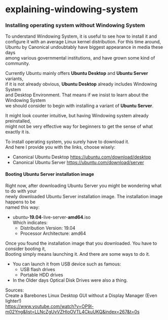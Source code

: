 # explaining-windowing-system

### Installing operating system without Windowing System
To understand Windowing System, it is useful to see how to install it and  
configure it with an average Linux kernel distribution. For this time around,  
Ubuntu by Canonical undoubtably have biggest appearance in media these days  
among various governmental institutions, and have grown some kind of community. 

Currently Ubuntu mainly offers **Ubuntu Desktop** and **Ubuntu Server** variants,  
if it is not already obvious, **Ubuntu Desktop** already includes Windowing System  
and Desktop Environment. That means if we insist to learn about the Windowing System  
we should consider to begin with installing a variant of **Ubuntu Server**.

It might look counter intuitive, but having Windowing system already preinstalled,  
might not be very effective way for beginners to get the sense of what exactly it is.

To install operating system, you surely have to download it.  
And here I provide you with the links, choose wisely:
* Canonical Ubuntu Desktop https://ubuntu.com/download/desktop
* Canonical Ubuntu Server https://ubuntu.com/download/server

#### Booting Ubuntu Server installation image
Right now, after downloading Ubuntu Server you might be wondering what to do with your  
newly downloaded Ubuntu Server installation image. The installation image happens to be  
named this way:
* ubuntu-**19.04**-live-server-**amd64**.iso  
  Which indicates:
    * Distribution Version: 19.04
    * Processor Architecture: amd64

Once you found the installation image that you downloaded. You have to consider booting it,  
Booting simply means launching it. And there are some ways to do it.
* You can launch it from USB device such as famous: 
  * USB flash drives
  * Portable HDD drives  
* In the Older days Optical Disk Drives were also a thing.

Sources:   
Create a Barebones Linux Desktop GUI without a Display Manager (Even lighter!)  
https://www.youtube.com/watch?v=OP9l-m02Yng&list=LLNcZgUvVZHIoOVTL4CkuUKQ&index=267&t=0s
